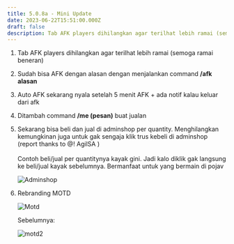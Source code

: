 ```yaml
---
title: 5.0.8a - Mini Update
date: 2023-06-22T15:51:00.000Z
draft: false
description: Tab AFK players dihilangkan agar terilhat lebih ramai (semoga ramai beneran)
---
```

1. Tab AFK players dihilangkan agar terilhat lebih ramai (semoga ramai beneran)
2. Sudah bisa AFK dengan alasan dengan menjalankan command **/afk alasan**
3. Auto AFK sekarang nyala setelah 5 menit AFK + ada notif kalau keluar dari afk
4. Ditambah command **/me (pesan)** buat jualan
5. Sekarang bisa beli dan jual di adminshop per quantity. Menghilangkan kemungkinan juga untuk gak sengaja klik trus kebeli di adminshop (report thanks to @! AgilSA )\
   \
   Contoh beli/jual per quantitynya kayak gini. Jadi kalo diklik gak langsung ke beli/jual kayak sebelumnya. Bermanfaat untuk yang bermain di pojav

   ![Adminshop](/img/uploads/5-0-8-mini-update.png "Adminshop")
6. Rebranding MOTD

   ![Motd](/img/uploads/motd.png "Motd")

   Sebelumnya:

   ![motd2](/img/uploads/motd2.png "motd2")